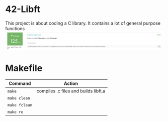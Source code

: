 # 42-Libft
This project is about coding a C library.
It contains a lot of general purpose functions
![Screenshot](result.png)
# Makefile
|Command|Action|
|-------|------|
|`make`|compiles .c files and builds libft.a|
|`make clean`|       |
|`make fclean`|       |
|`make re`|       |

